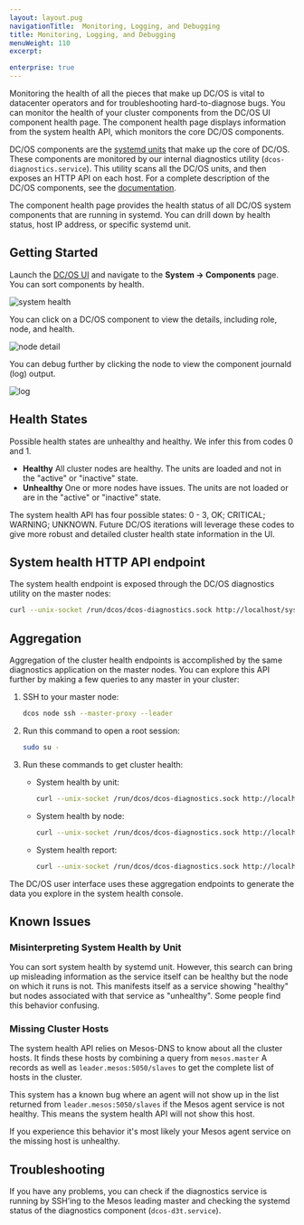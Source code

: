 ```yaml
---
layout: layout.pug
navigationTitle:  Monitoring, Logging, and Debugging
title: Monitoring, Logging, and Debugging
menuWeight: 110
excerpt:

enterprise: true
---
```



Monitoring the health of all the pieces that make up DC/OS is vital to datacenter operators and for troubleshooting hard-to-diagnose bugs. You can monitor the health of your cluster components from the DC/OS UI component health page. The component health page displays information from the system health API, which monitors the core DC/OS components.

DC/OS components are the [systemd units](https://www.freedesktop.org/wiki/Software/systemd/) that make up the core of DC/OS. These components are monitored by our internal diagnostics utility (`dcos-diagnostics.service`). This utility scans all the DC/OS units, and then exposes an HTTP API on each host. For a complete description of the DC/OS components, see the [documentation](/1.10/overview/architecture/components/).

The component health page provides the health status of all DC/OS system components that are running in systemd. You can drill down by health status, host IP address, or specific systemd unit.

## Getting Started

Launch the [DC/OS UI](/1.10/gui/) and navigate to the **System -> Components** page. You can sort components by health.

![system health](/1.10/img/component-system-view.png)

You can click on a DC/OS component to view the details, including role, node, and health.

![node detail](/1.10/img/component-node-detail.png)

You can debug further by clicking the node to view the component journald (log) output.

![log](/1.10/img/component-node-output.png)

## Health States

Possible health states are unhealthy and healthy. We infer this from codes 0 and 1.

*   **Healthy** All cluster nodes are healthy. The units are loaded and not in the "active" or "inactive" state.
*   **Unhealthy** One or more nodes have issues. The units are not loaded or are in the "active" or "inactive" state.

The system health API has four possible states: 0 - 3, OK; CRITICAL; WARNING; UNKNOWN. Future DC/OS iterations will leverage these codes to give more robust and detailed cluster health state information in the UI.

## System health HTTP API endpoint

The system health endpoint is exposed through the DC/OS diagnostics utility on the master nodes:

```bash
curl --unix-socket /run/dcos/dcos-diagnostics.sock http://localhost/system/health/v1
```

## Aggregation

Aggregation of the cluster health endpoints is accomplished by the same diagnostics application on the master nodes. You can explore this API further by making a few queries to any master in your cluster:

1.  SSH to your master node:
    
    ```bash
    dcos node ssh --master-proxy --leader
    ```
1.  Run this command to open a root session:

    ```bash
    sudo su -
    ```
1.  Run these commands to get cluster health:
   
    -  System health by unit:
       
       ```bash
       curl --unix-socket /run/dcos/dcos-diagnostics.sock http://localhost/system/health/v1/units
       ```
    -  System health by node:
    
       ```bash
       curl --unix-socket /run/dcos/dcos-diagnostics.sock http://localhost/system/health/v1/nodes
       ```
    -  System health report:
    
       ```bash
       curl --unix-socket /run/dcos/dcos-diagnostics.sock http://localhost/system/health/v1/report
       ```

The DC/OS user interface uses these aggregation endpoints to generate the data you explore in the system health console.

## Known Issues

### Misinterpreting System Health by Unit

You can sort system health by systemd unit. However, this search can bring up misleading information as the service itself can be healthy but the node on which it runs is not. This manifests itself as a service showing "healthy" but nodes associated with that service as "unhealthy". Some people find this behavior confusing.

### Missing Cluster Hosts

The system health API relies on Mesos-DNS to know about all the cluster hosts. It finds these hosts by combining a query from `mesos.master` A records as well as `leader.mesos:5050/slaves` to get the complete list of hosts in the cluster.

This system has a known bug where an agent will not show up in the list returned from `leader.mesos:5050/slaves` if the Mesos agent service is not healthy. This means the system health API will not show this host.

If you experience this behavior it's most likely your Mesos agent service on the missing host is unhealthy.

## Troubleshooting

If you have any problems, you can check if the diagnostics service is running by SSH’ing to the Mesos leading master and checking the systemd status of the diagnostics component (`dcos-d3t.service`).

 [4]: https://www.freedesktop.org/wiki/Software/systemd/
 [5]: http://erlang.org/doc/man/epmd.html
 [6]: /1.10/security/ent/
 [7]: /1.10/networking/load-balancing-vips/
 [8]: /1.10/overview/concepts/#private
 [9]: /1.10/overview/concepts/#public
 [10]: http://mesos.apache.org/documentation/latest/persistent-volume/
